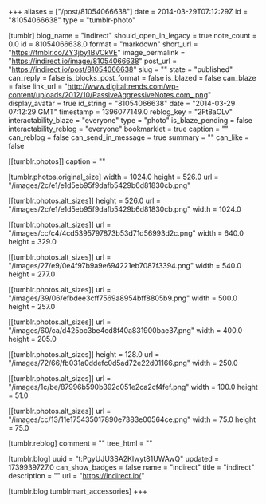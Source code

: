 +++
aliases = ["/post/81054066638"]
date = 2014-03-29T07:12:29Z
id = "81054066638"
type = "tumblr-photo"

[tumblr]
blog_name = "indirect"
should_open_in_legacy = true
note_count = 0.0
id = 81054066638.0
format = "markdown"
short_url = "https://tmblr.co/ZY3jby1BVCkVE"
image_permalink = "https://indirect.io/image/81054066638"
post_url = "https://indirect.io/post/81054066638"
slug = ""
state = "published"
can_reply = false
is_blocks_post_format = false
is_blazed = false
can_blaze = false
link_url = "http://www.digitaltrends.com/wp-content/uploads/2012/10/PassiveAggressiveNotes.com_.png"
display_avatar = true
id_string = "81054066638"
date = "2014-03-29 07:12:29 GMT"
timestamp = 1396077149.0
reblog_key = "2Ft8aOLv"
interactability_blaze = "everyone"
type = "photo"
is_blaze_pending = false
interactability_reblog = "everyone"
bookmarklet = true
caption = ""
can_reblog = false
can_send_in_message = true
summary = ""
can_like = false

[[tumblr.photos]]
caption = ""

[tumblr.photos.original_size]
width = 1024.0
height = 526.0
url = "/images/2c/e1/e1d5eb95f9dafb5429b6d81830cb.png"

[[tumblr.photos.alt_sizes]]
height = 526.0
url = "/images/2c/e1/e1d5eb95f9dafb5429b6d81830cb.png"
width = 1024.0

[[tumblr.photos.alt_sizes]]
url = "/images/cc/c4/4cd5395797873b53d71d56993d2c.png"
width = 640.0
height = 329.0

[[tumblr.photos.alt_sizes]]
url = "/images/27/e9/0e4f97b9a9e694221eb7087f3394.png"
width = 540.0
height = 277.0

[[tumblr.photos.alt_sizes]]
url = "/images/39/06/efbdee3cff7569a8954bff8805b9.png"
width = 500.0
height = 257.0

[[tumblr.photos.alt_sizes]]
url = "/images/60/ca/d425bc3be4cd8f40a831900bae37.png"
width = 400.0
height = 205.0

[[tumblr.photos.alt_sizes]]
height = 128.0
url = "/images/72/66/fb031a0ddefc0d5ad72e22d01166.png"
width = 250.0

[[tumblr.photos.alt_sizes]]
url = "/images/1c/be/87996b590b392c051e2ca2cf4fef.png"
width = 100.0
height = 51.0

[[tumblr.photos.alt_sizes]]
url = "/images/cc/13/11e175435017890e7383e00564ce.png"
width = 75.0
height = 75.0

[tumblr.reblog]
comment = ""
tree_html = ""

[tumblr.blog]
uuid = "t:PgyUJU3SA2Klwyt81UWAwQ"
updated = 1739939727.0
can_show_badges = false
name = "indirect"
title = "indirect"
description = ""
url = "https://indirect.io/"

[tumblr.blog.tumblrmart_accessories]
+++
